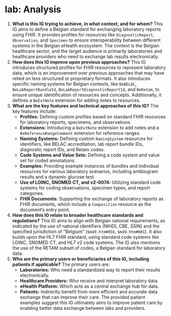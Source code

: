 # lab: Analysis

1. **What is this IG trying to achieve, in what context, and for whom?** This IG aims to define a Belgian standard for exchanging laboratory reports using FHIR. It provides profiles for resources like `DiagnosticReport`, `Observation`, and `Specimen` to ensure interoperability between different systems in the Belgian eHealth ecosystem. The context is the Belgian healthcare sector, and the target audience is primarily laboratories and healthcare providers who need to exchange lab results electronically.
2. **How does this IG improve upon previous approaches?**  This IG introduces structured profiles for FHIR resources to represent laboratory data, which is an improvement over previous approaches that may have relied on less structured or proprietary formats. It also introduces specific naming systems for Belgian contexts, like `BeBELAC`, `BeLabReportBundleId`, `BeLabReportDiagnosticReportId`, and `BeRetam`, to ensure unique identification of resources and concepts. Additionally, it defines a `BeExtNote` extension for adding notes to resources.
3. **What are the key features and technical approaches of this IG?** The key features include:
    *   **Profiles:** Defining custom profiles based on standard FHIR resources for laboratory reports, specimens, and observations.
    *   **Extensions:** Introducing a `BeExtNote` extension to add notes and a `BeReferenceRangeComment` extension for reference ranges.
    *   **Naming Systems:** Defining custom `NamingSystem` resources for identifiers, like BELAC accreditation, lab report bundle IDs, diagnostic report IDs, and Retam codes.
    *   **Code Systems and Value Sets:** Defining a code system and value set for coded annotations.
    *   **Examples:** Providing example instances of bundles and individual resources for various laboratory scenarios, including antibiogram results and a dynamic glucose test.
    *   **Use of LOINC, SNOMED CT, and v2-0074:** Utilizing standard code systems for coding observations, specimen types, and report categories.
    *   **FHIR Documents:** Supporting the exchange of laboratory reports as FHIR documents, which include a `Composition` resource as the document’s entry point.
4. **How does this IG relate to broader healthcare standards and regulations?** This IG aims to align with Belgian national requirements, as indicated by the use of national identifiers (NIHDI, CBE, SSIN) and the specified jurisdiction of "Belgium" (`$m49.htm#056`, `$m49.htm#001`). It also builds upon the HL7 FHIR standard, using standard code systems like LOINC, SNOMED CT, and HL7 v2 code systems. The IG also mentions the use of the RETAM subset of codes, a Belgian standard for laboratory data.
5.  **Who are the primary users or beneficiaries of this IG, including patients if applicable?** The primary users are:
    *   **Laboratories:**  Who need a standardized way to report their results electronically.
    *   **Healthcare Providers:** Who receive and interpret laboratory data.
    *   **eHealth Platform:** Which acts as a central exchange hub for data.
    *   **Patients:** Indirectly benefit from more efficient and accurate data exchange that can improve their care. The provided patient examples suggest this IG ultimately aims to improve patient care by enabling better data exchange between labs and providers.
